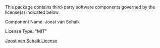 <!-- Remove File if not applicable -->

This package contains third-party software components governed by the license(s) indicated below:


Component Name: Joost van Schaik

License Type: "MIT"

[Joost van Schaik License](https://github.com/Cangi/QRCodeService/blob/main/LICENSE)



